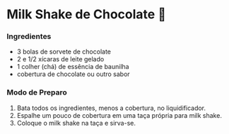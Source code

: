 # Milk Shake de Chocolate 🥤

### Ingredientes

- 3 bolas de sorvete de chocolate
- 2 e 1/2 xícaras de leite gelado
- 1 colher (chá) de essência de baunilha
- cobertura de chocolate ou outro sabor

### Modo de Preparo

1. Bata todos os ingredientes, menos a cobertura, no liquidificador.
2. Espalhe um pouco de cobertura em uma taça própria para milk shake.
3. Coloque o milk shake na taça e sirva-se.